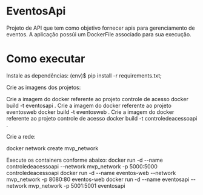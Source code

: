 # EventosApi

Projeto de API que tem como objetivo fornecer apis para gerenciamento de eventos. A aplicação possúi um DockerFile associado para sua execução.

# Como executar

Instale as dependências: (env)$ pip install -r requirements.txt;


Crie as imagens dos projetos:

Crie a imagem do docker referente ao projeto controle de acesso docker build -t eventosapi .
Crie a imagem do docker referente ao projeto eventosweb docker build -t eventosweb .
Crie a imagem do docker referente ao projeto controle de acesso docker build -t controledeacessoapi .

Crie a rede:

docker network create mvp_network

Execute os containers conforme abaixo:
docker run -d --name controledeacessoapi --network mvp_network -p 5000:5000 controledeacessoapi
docker run -d --name eventos-web --network mvp_network -p 8080:80 eventos-web
docker run -d --name eventosapi --network mvp_network -p 5001:5001 eventosapi

